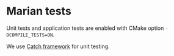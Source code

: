 Marian tests
============

Unit tests and application tests are enabled with CMake option
`-DCOMPILE_TESTS=ON`.

We use [Catch framework](https://github.com/philsquared/Catch) for unit
testing.
